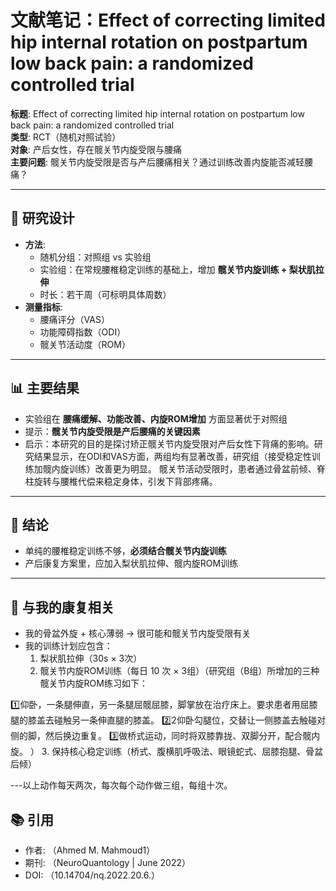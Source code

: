 # 文献笔记：Effect of correcting limited hip internal rotation on postpartum low back pain: a randomized controlled trial

**标题**: Effect of correcting limited hip internal rotation on postpartum low back pain: a randomized controlled trial  
**类型**: RCT（随机对照试验）  
**对象**: 产后女性，存在髋关节内旋受限与腰痛  
**主要问题**: 髋关节内旋受限是否与产后腰痛相关？通过训练改善内旋能否减轻腰痛？

---

## 📝 研究设计
- **方法**:  
  - 随机分组：对照组 vs 实验组  
  - 实验组：在常规腰椎稳定训练的基础上，增加 **髋关节内旋训练 + 梨状肌拉伸**  
  - 时长：若干周（可标明具体周数）  
- **测量指标**:  
  - 腰痛评分（VAS）  
  - 功能障碍指数（ODI）  
  - 髋关节活动度（ROM）

---

## 📊 主要结果
- 实验组在 **腰痛缓解、功能改善、内旋ROM增加** 方面显著优于对照组  
- 提示：**髋关节内旋受限是产后腰痛的关键因素**
- 启示：本研究的目的是探讨矫正髋关节内旋受限对产后女性下背痛的影响。研究结果显示，在ODI和VAS方面，两组均有显著改善，研究组（接受稳定性训练加髋内旋训练）改善更为明显。 髋关节活动受限时，患者通过骨盆前倾、脊柱旋转与腰椎代偿来稳定身体，引发下背部疼痛。

---

## 🔑 结论
- 单纯的腰椎稳定训练不够，**必须结合髋关节内旋训练**  
- 产后康复方案里，应加入梨状肌拉伸、髋内旋ROM训练  

---

## 🤔 与我的康复相关
- 我的骨盆外旋 + 核心薄弱 → 很可能和髋关节内旋受限有关  
- 我的训练计划应包含：  
  1. 梨状肌拉伸（30s × 3次）  
  2. 髋关节内旋ROM训练（每日 10 次 × 3组）（研究组（B组）所增加的三种髋关节内旋ROM练习如下：

1️⃣仰卧，一条腿伸直，另一条腿屈髋屈膝，脚掌放在治疗床上。要求患者用屈膝腿的膝盖去碰触另一条伸直腿的膝盖。
2️⃣2仰卧勾腿位，交替让一侧膝盖去触碰对侧的脚，然后换边重复。
3️⃣做桥式运动，同时将双膝靠拢、双脚分开，配合髋内旋。  ）
  3. 保持核心稳定训练（桥式、腹横肌呼吸法、眼镜蛇式、屈膝抱腿、骨盆后倾）

---以上动作每天两次，每次每个动作做三组，每组十次。

## 📚 引用
- 作者: （Ahmed M. Mahmoud1）  
- 期刊: （NeuroQuantology | June 2022）  
- DOI: （10.14704/nq.2022.20.6.）
